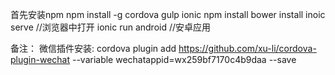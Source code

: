 ﻿首先安装npm 
npm install -g cordova gulp ionic
npm install
bower install
inoic serve //浏览器中打开
ionic run android //安卓应用


备注：
微信插件安装:
cordova plugin add https://github.com/xu-li/cordova-plugin-wechat --variable wechatappid=wx259bf7170c4b9daa --save